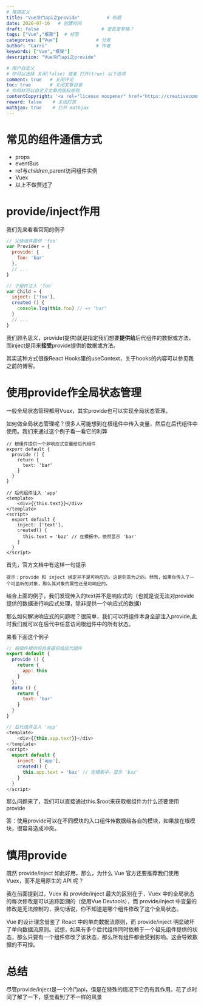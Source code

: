```yaml
---
# 常用定义
title: "Vue冷门api之provide"          # 标题
date: 2020-07-16   # 创建时间
draft: false                       # 是否是草稿？
tags: ["Vue","框架"]  # 标签
categories: ["Vue"]              # 分类
author: "Carri"                  # 作者
keywords: ["Vue","框架"]
description: "Vue冷门api之provide"  

# 用户自定义
# 你可以选择 关闭(false) 或者 打开(true) 以下选项
comment: true   # 关闭评论
toc: true       # 关闭文章目录
# 你同样可以自定义文章的版权规则
contentCopyright: '<a rel="license noopener" href="https://creativecommons.org/licenses/by-nc-nd/4.0/" target="_blank">CC BY-NC-ND 4.0</a>'
reward: false	 # 关闭打赏
mathjax: true    # 打开 mathjax
---
```


# 常见的组件通信方式
* props
* eventBus
* ref与$children,$parent访问组件实例
* Vuex
* 以上不做赘述了

# provide/inject作用
我们先来看看官网的例子
```javascript
// 父级组件提供 'foo'
var Provider = {
  provide: {
    foo: 'bar'
  },
  // ...
}

// 子组件注入 'foo'
var Child = {
  inject: ['foo'],
  created () {
    console.log(this.foo) // => "bar"
  }
  // ...
}
```

我们顾名思义，provide(提供)就是指定我们想要**提供给**后代组件的数据或方法，而inject是用来**接受**provide提供的数据或方法。

其实这种方式很像React Hooks里的useContext，关于hooks的内容可以参见我之前的博客。

# 使用provide作全局状态管理
一般全局状态管理都用Vuex，其实provide也可以实现全局状态管理。

如何做全局状态管理呢？很多人可能想到在根组件中传入变量，然后在后代组件中使用。我们来通过这个例子看一看它的利弊
```
// 根组件提供一个非响应式变量给后代组件
export default {
  provide () {
    return {
      text: 'bar'
    }
  }
}

// 后代组件注入 'app'
<template>
	<div>{{this.text}}</div>
</template>
<script>
  export default {
    inject: ['text'],
    created() {
      this.text = 'baz' // 在模板中，依然显示 'bar'
    }
  }
</script>
```

首先，官方文档中有这样一句提示
```
提示：provide 和 inject 绑定并不是可响应的。这是刻意为之的。然而，如果你传入了一个可监听的对象，那么其对象的属性还是可响应的。
```


结合上面的例子，我们发现传入的text并不是响应式的（也就是说无法对provide提供的数据进行响应式处理，除非提供一个响应式的数据）


那么如何解决响应式的问题呢？很简单，我们可以将组件本身全部注入provide,此时我们就可以在后代中任意访问根组件中的所有状态。


来看下面这个例子
```javascript
// 根组件提供将自身提供给后代组件
export default {
  provide () {
    return {
      app: this
    }
  },
  data () {
    return {
      text: 'bar'
    }
  }
}

// 后代组件注入 'app'
<template>
	<div>{{this.app.text}}</div>
</template>
<script>
  export default {
    inject: ['app'],
    created() {
      this.app.text = 'baz' // 在模板中，显示 'baz'
    }
  }
</script>	
```

那么问题来了，我们可以直接通过this.$root来获取根组件为什么还要使用provide

答：使用provide可以在不同模块的入口组件传数据给各自的模块，如果放在根模块，很容易造成冲突。

# 慎用provide

既然 provide/inject 如此好用，那么，为什么 Vue 官方还要推荐我们使用 Vuex，而不是用原生的 API 呢？


我在前面提到过，Vuex 和 provide/inject 最大的区别在于，Vuex 中的全局状态的每次修改是可以追踪回溯的（使用Vue Devtools），而 provide/inject 中变量的修改是无法控制的，换句话说，你不知道是哪个组件修改了这个全局状态。


Vue 的设计理念借鉴了 React 中的单向数据流原则，而 provide/inject 明显破坏了单向数据流原则。试想，如果有多个后代组件同时依赖于一个祖先组件提供的状态，那么只要有一个组件修改了该状态，那么所有组件都会受到影响。这会导致数据的不可控。

# 总结
尽管provide/inject是一个冷门api，但是在特殊的情况下它仍有其作用。花了点时间了解了一下，感觉看到了不一样的风景

